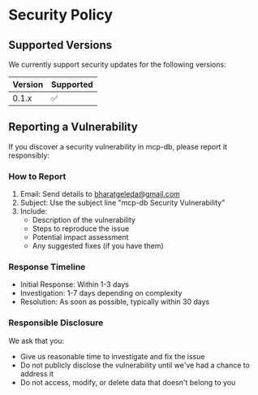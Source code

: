 # Security Policy

## Supported Versions

We currently support security updates for the following versions:

| Version | Supported          |
| ------- | ------------------ |
| 0.1.x   | :white_check_mark: |

## Reporting a Vulnerability

If you discover a security vulnerability in mcp-db, please report it responsibly:

### How to Report

1. Email: Send details to bharatgeleda@gmail.com
2. Subject: Use the subject line "mcp-db Security Vulnerability"
3. Include:
   - Description of the vulnerability
   - Steps to reproduce the issue
   - Potential impact assessment
   - Any suggested fixes (if you have them)

### Response Timeline

- Initial Response: Within 1-3 days
- Investigation: 1-7 days depending on complexity
- Resolution: As soon as possible, typically within 30 days

### Responsible Disclosure

We ask that you:

- Give us reasonable time to investigate and fix the issue
- Do not publicly disclose the vulnerability until we've had a chance to address it
- Do not access, modify, or delete data that doesn't belong to you



